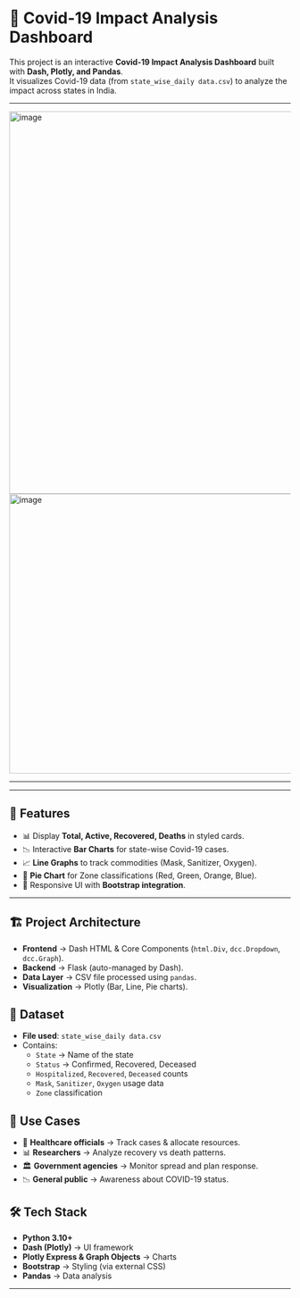 # 🦠 Covid-19 Impact Analysis Dashboard

This project is an interactive **Covid-19 Impact Analysis Dashboard** built with **Dash, Plotly, and Pandas**.  
It visualizes Covid-19 data (from `state_wise_daily data.csv`) to analyze the impact across states in India.

---

<img width="1353" height="685" alt="image" src="https://github.com/user-attachments/assets/87597194-7618-4cbd-8295-f8d96e627c1b" />

<img width="1326" height="501" alt="image" src="https://github.com/user-attachments/assets/8fc71211-5f84-408a-9153-2a0f37664e54" />


---

---

## 🚀 Features
- 📊 Display **Total, Active, Recovered, Deaths** in styled cards.
- 📉 Interactive **Bar Charts** for state-wise Covid-19 cases.
- 📈 **Line Graphs** to track commodities (Mask, Sanitizer, Oxygen).
- 🥧 **Pie Chart** for Zone classifications (Red, Green, Orange, Blue).
- 🎨 Responsive UI with **Bootstrap integration**.

---

## 🏗️ Project Architecture
- **Frontend** → Dash HTML & Core Components (`html.Div`, `dcc.Dropdown`, `dcc.Graph`).
- **Backend** → Flask (auto-managed by Dash).
- **Data Layer** → CSV file processed using `pandas`.
- **Visualization** → Plotly (Bar, Line, Pie charts).

## 📂 Dataset
- **File used**: `state_wise_daily data.csv`  
- Contains:  
  - `State` → Name of the state  
  - `Status` → Confirmed, Recovered, Deceased  
  - `Hospitalized`, `Recovered`, `Deceased` counts  
  - `Mask`, `Sanitizer`, `Oxygen` usage data  
  - `Zone` classification
 
## 📌 Use Cases
- 🏥 **Healthcare officials** → Track cases & allocate resources.  
- 📊 **Researchers** → Analyze recovery vs death patterns.  
- 🏛️ **Government agencies** → Monitor spread and plan response.  
- 📉 **General public** → Awareness about COVID-19 status.  

## 🛠️ Tech Stack
- **Python 3.10+**  
- **Dash (Plotly)** → UI framework  
- **Plotly Express & Graph Objects** → Charts  
- **Bootstrap** → Styling (via external CSS)  
- **Pandas** → Data analysis  

---
